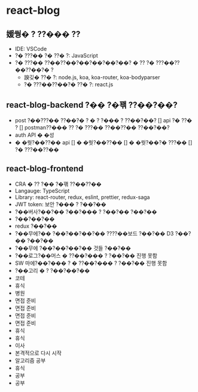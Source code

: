 # react-blog

## 媛쒕� ? ??��� ??

-   IDE: VSCode
-   ?� ???�� ?� ??� ?: JavaScript
-   ?� ???�� ??��??��?��?��?��?��? � ?? ?� ???��??��??��?� ?
    -   諛깆� ??� ?: node.js, koa, koa-router, koa-bodyparser
    -   ?� ???��??��?� ??� ?: react.js

## react-blog-backend ?�� ?�꽦 ??��?��?

-   post ?��???�� ??��?� ? � ? ?��� ? ??��?��?
    [] api ?� ??� ?
    [] postman??��� ?? ?� ???�� ??��??�� ??��?��?
-   auth API � �성
-   � �쒓?��??�� api
    [] � �쒓?��??��
    [] � �쒓?��?� ???��
    [] ?� ???��??��

## react-blog-frontend

-   CRA � ?? ?�� ?�꽦 ??��??��
-   Langauge: TypeScript
-   Library: react-router, redux, eslint, prettier, redux-saga
-   JWT token: 보안 ?��� ? ?��?��
-   ?��버사?��?�� ?��?��� ? ?��?�� ?��?��
-   ?��?��?��
-   redux ?��?��
-   ?��무에?�� ?��?��?��?�� ????��보드 ?��?�� D3 ?��?�� ?��?��
-   ?��무에 ?��?��?��?�� 것들 ?��?��
-   ?��로그?��머스 � ??��?��� ? ?��?�� 진행 못함
-   SW 마에?��?��� ? � ??��?��� ? ?��?�� 진행 못함
-   ?��고리 � ? ?��?��?��
-   코테
-   휴식
-   병원
-   면접 준비
-   면접 준비
-   면접 준비
-   면접 준비
-   휴식
-   휴식
-   이사
-   본격적으로 다시 시작
-   알고리즘 공부
-   휴식
-   공부
-   공부